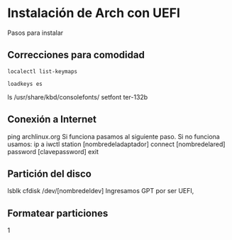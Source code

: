 # Instalación de Arch con UEFI
Pasos para instalar
## Correcciones para comodidad
```
localectl list-keymaps

loadkeys es
```
ls /usr/share/kbd/consolefonts/
setfont ter-132b
## Conexión a Internet
ping archlinux.org
Si funciona pasamos al siguiente paso.
Si no funciona usamos:
ip a
iwctl
station [nombredeladaptador] connect [nombredelared] password [clavepassword]
exit
## Partición del disco
lsblk
cfdisk /dev/[nombredeldev]
Ingresamos GPT por ser UEFI, 
## Formatear particiones
1
